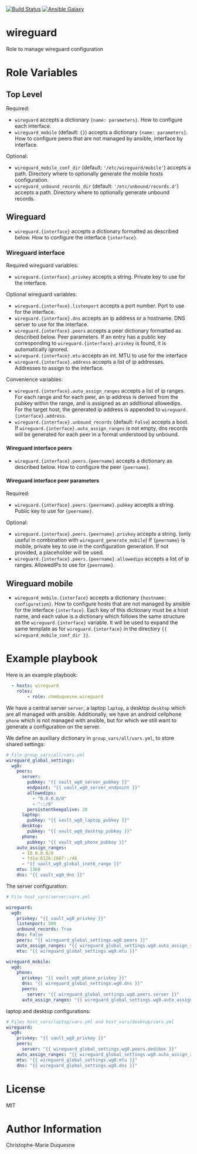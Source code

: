 [![Build Status](https://travis-ci.org/chmduquesne/ansible-wireguard.svg?branch=master)](https://travis-ci.org/chmduquesne/ansible-wireguard)
[![Ansible Galaxy](http://img.shields.io/badge/ansible--galaxy-chmduquesne.wireguard-blue.svg)](https://galaxy.ansible.com/chmduquesne/wireguard/)

# wireguard

Role to manage wireguard configuration

# Role Variables

## Top Level

Required:

* `wireguard` accepts a dictionary `{name: parameters}`. How to configure each interface.
* `wireguard_mobile` (default: `{}`) accepts a dictionary `{name: parameters}`. How to configure peers that are not managed by ansible, interface by interface.

Optional:

* `wireguard_mobile_conf_dir` (default: `'/etc/wireguard/mobile'`) accepts a path. Directory where to optionally generate the mobile hosts configuration.
* `wireguard_unbound_records_dir` (default: `'/etc/unbound/records.d'`) accepts a path. Directory where to optionally generate unbound records.

## Wireguard

* `wireguard.{interface}` accepts a dictionary formatted as described below. How to configure the interface `{interface}`.

### Wireguard interface

Required wireguard variables:

* `wireguard.{interface}.privkey` accepts a string. Private key to use for the interface.

Optional wireguard variables:

* `wireguard.{interface}.listenport` accepts a port number. Port to use for the interface.
* `wireguard.{interface}.dns` accepts an ip address or a hostname. DNS server to use for the interface.
* `wireguard.{interface}.peers` accepts a peer dictionary formatted as described below. Peer parameters. If an entry has a public key corresponding to `wireguard.{interface}.privkey` is found, it is automatically ignored.
* `wireguard.{interface}.mtu` accepts an int. MTU to use for the interface
* `wireguard.{interface}.address` accepts a list of ip addresses. Addresses to assign to the interface.

Convenience variables:

* `wireguard.{interface}.auto_assign_ranges` accepts a list of ip ranges. For each range and for each peer, an ip address is derived from the pubkey within the range, and is assigned as an additional allowedips. For the target host, the generated ip address is appended to `wireguard.{interface}.address`.
* `wireguard.{interface}.unbound_records` (default: `False`) accepts a bool. If `wireguard.{interface}.auto_assign_ranges` is not empty, dns records will be generated for each peer in a format understood by unbound.

#### Wireguard interface peers

* `wireguard.{interface}.peers.{peername}` accepts a dictionary as described below. How to configure the peer `{peername}`.

#### Wireguard interface peer parameters

Required:

* `wireguard.{interface}.peers.{peername}.pubkey` accepts a string. Public key to use for `{peername}`.

Optional:

* `wireguard.{interface}.peers.{peername}.privkey` accepts a string. (only useful in combination with `wireguard_generate_mobile`) If `{peername}` is mobile, private key to use in the configuration generation. If not provided, a placeholder will be used.
* `wireguard.{interface}.peers.{peername}.allowedips` accepts a list of ip ranges. AllowedIPs to use for `{peername}`.

## Wireguard mobile

* `wireguard_mobile.{interface}` accepts a dictionary `{hostname:
  configuration}`. How to configure hosts that are not managed by ansible
  for the interface `{interface}`. Each key of this dictionary must be a
  host name, and each value is a dictionary which follows the same
  structure as the `wireguard.{interface}` variable. It will be used to
  expand the same template as for `wireguard.{interface}` in the
  directory `{{ wireguard_mobile_conf_dir }}`.


# Example playbook

Here is an example playbook:

```YAML
  - hosts: wireguard
    roles:
        - role: chmduquesne.wireguard
```

We have a central server `server`, a laptop `laptop`, a desktop `desktop`
which are all managed with ansible. Additionally, we have an android
cellphone `phone` which is not managed with ansible, but for which we
still want to generate a configuration on the server.

We define an auxiliary dictionary in `group_vars/all/vars.yml`, to store
shared settings:

```YAML
# File group_vars/all/vars.yml
wireguard_global_settings:
  wg0:
    peers:
      server:
        pubkey: "{{ vault_wg0_server_pubkey }}"
        endpoint: "{{ vault_wg0_server_endpoint }}"
        allowedips:
          - "0.0.0.0/0"
          - "::/0"
        persistentkeepalive: 20
      laptop:
        pubkey: "{{ vault_wg0_laptop_pubkey }}"
      desktop:
        pubkey: "{{ vault_wg0_desktop_pubkey }}"
      phone:
        pubkey: "{{ vault_wg0_phone_pubkey }}"
    auto_assign_ranges:
      - 10.0.0.0/8
      - fd1a:6126:2887::/48
      - "{{ vault_wg0_global_inet6_range }}"
    mtu: 1360
    dns: "{{ vault_wg0_dns }}"
```

The server configuration:
```YAML
# File host_vars/server/vars.yml

wireguard:
  wg0:
    privkey: "{{ vault_wg0_privkey }}"
    listenport: 500
    unbound_records: True
    dns: False
    peers: "{{ wireguard_global_settings.wg0.peers }}"
    auto_assign_ranges: "{{ wireguard_global_settings.wg0.auto_assign_ranges }}"
    mtu: "{{ wireguard_global_settings.wg0.mtu }}"

wireguard_mobile:
  wg0:
    phone:
      privkey: "{{ vault_wg0_phone_privkey }}"
      dns: "{{ wireguard_global_settings.wg0.dns }}"
      peers:
        server: "{{ wireguard_global_settings.wg0.peers.server }}"
      auto_assign_ranges: "{{ wireguard_global_settings.wg0.auto_assign_ranges }}"
```

laptop and desktop configurations:
```YAML
# Files host_vars/laptop/vars.yml and host_vars/desktop/vars.yml
wireguard:
  wg0:
    privkey: "{{ vault_wg0_privkey }}"
    peers:
      server: "{{ wireguard_global_settings.wg0.peers.dedibox }}"
    auto_assign_ranges: "{{ wireguard_global_settings.wg0.auto_assign_ranges }}"
    mtu: "{{ wireguard_global_settings.wg0.mtu }}"
    dns: "{{ wireguard_global_settings.wg0.dns }}"
```

# License

MIT

# Author Information

Christophe-Marie Duquesne
